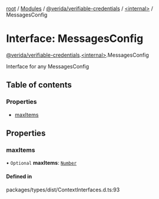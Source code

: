 [root](../README.md) / [Modules](../modules.md) / [@verida/verifiable-credentials](../modules/verida_verifiable_credentials.md) / [<internal\>](../modules/verida_verifiable_credentials._internal_.md) / MessagesConfig

# Interface: MessagesConfig

[@verida/verifiable-credentials](../modules/verida_verifiable_credentials.md).[<internal\>](../modules/verida_verifiable_credentials._internal_.md).MessagesConfig

Interface for any MessagesConfig

## Table of contents

### Properties

- [maxItems](verida_verifiable_credentials._internal_.MessagesConfig.md#maxitems)

## Properties

### maxItems

• `Optional` **maxItems**: [`Number`](../modules/verida_verifiable_credentials._internal_.md#number)

#### Defined in

packages/types/dist/ContextInterfaces.d.ts:93
